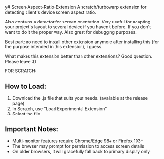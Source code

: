 y# Screen-Aspect-Ratio-Extension
A scratch/turbowarp extension for detecting client's device screen aspect ratio.

Also contains a detector for screen orientation. Very useful for adapting your project's layout to several device if you haven't before. If you don't want to do it the proper way. Also great for debugging purposes.

Best part: no need to install other extension anymore after installing this (for the purpose intended in this extension), i guess.

What makes this extension better than other extensions? Good question. Please leave :D

FOR SCRATCH:
## How to Load:
1. Download the .js file that suits your needs. (available at the release page)
2. In Scratch, use "Load Experimental Extension"
3. Select the file

## Important Notes:
- Multi-monitor features require Chrome/Edge 98+ or Firefox 103+
- The browser may prompt for permission to access screen details
- On older browsers, it will gracefully fall back to primary display only
